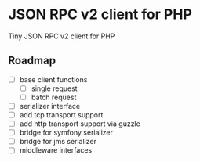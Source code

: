 # JSON RPC v2 client for PHP

Tiny JSON RPC v2 client for PHP

## Roadmap

* [ ] base client functions
  * [ ] single request
  * [ ] batch request
* [ ] serializer interface
* [ ] add tcp transport support
* [ ] add http transport support via guzzle
* [ ] bridge for symfony serializer
* [ ] bridge for jms serializer
* [ ] middleware interfaces
